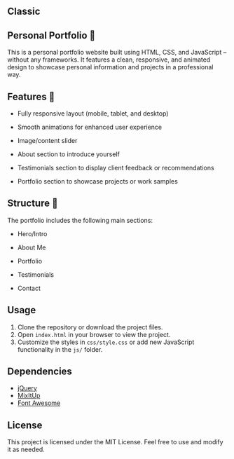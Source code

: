 ## Classic

## Personal Portfolio 💼
This is a personal portfolio website built using HTML, CSS, and JavaScript – without any frameworks.
It features a clean, responsive, and animated design to showcase personal information and projects in a professional way.

## Features 🚀

- Fully responsive layout (mobile, tablet, and desktop)

- Smooth animations for enhanced user experience

- Image/content slider

- About section to introduce yourself

- Testimonials section to display client feedback or recommendations

- Portfolio section to showcase projects or work samples


## Structure 📁
The portfolio includes the following main sections:

- Hero/Intro

- About Me

- Portfolio

- Testimonials

- Contact

## Usage
1. Clone the repository or download the project files.
2. Open `index.html` in your browser to view the project.
3. Customize the styles in `css/style.css` or add new JavaScript functionality in the `js/` folder.

## Dependencies
- [jQuery](https://jquery.com/)
- [MixItUp](https://www.kunkalabs.com/mixitup/)
- [Font Awesome](https://fontawesome.com/)

## License
This project is licensed under the MIT License. Feel free to use and modify it as needed.